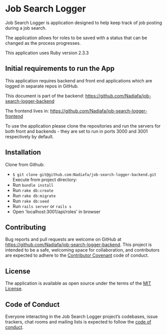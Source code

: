 # Job Search Logger

Job Search Logger is application designed to help keep track of job posting during a job search.

The application allows for roles to be saved with a status that can be changed as the process progresses.

This application uses Ruby version 2.3.3

## Initial requirements to run the App

This application requires backend and front end applications which are logged in separate repos in GitHub.

This document is part of the backend:
https://github.com/Nadiafa/job-search-logger-backend

The  frontend lives in:
https://github.com/Nadiafa/job-search-logger-frontend

To use the application please clone the repositories and run the servers for both front and backends - they are set to run in ports 3000 and 3001 respectively by default.

## Installation

Clone from Github:
* `$ git clone git@github.com:Nadiafa/job-search-logger-backend.git`
Execute from project directory:
* Run `bundle install`
* Run `rake db:create`
* Run `rake db:migrate`
* Run `rake db:seed`
* Run `rails server` or `rails s`
* Open 'localhost:3001/api/roles' in browser

## Contributing

Bug reports and pull requests are welcome on GitHub at https://github.com/Nadiafa/job-search-logger-backend. This project is intended to be a safe, welcoming space for collaboration, and contributors are expected to adhere to the [Contributor Covenant](http://contributor-covenant.org) code of conduct.

## License

The application is available as open source under the terms of the [MIT License](https://opensource.org/licenses/MIT).

## Code of Conduct

Everyone interacting in the Job Search Logger project’s codebases, issue trackers, chat rooms and mailing lists is expected to follow the [code of conduct](https://github.com/Nadiafa/job-search-logger-backend/blob/master/CODE_OF_CONDUCT.md).
